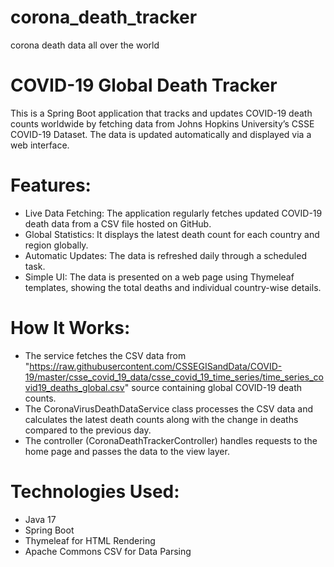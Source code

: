 # corona_death_tracker
 corona death data all over the world

 # COVID-19 Global Death Tracker
 This is a Spring Boot application that tracks and updates COVID-19 death counts worldwide by fetching data from Johns Hopkins University’s CSSE COVID-19 Dataset. The data is updated automatically and displayed via a web interface.

 # Features:
 * Live Data Fetching: The application regularly fetches updated COVID-19 death data from a CSV file hosted on GitHub.
 * Global Statistics: It displays the latest death count for each country and region globally.
 * Automatic Updates: The data is refreshed daily through a scheduled task.
 * Simple UI: The data is presented on a web page using Thymeleaf templates, showing the total deaths and individual country-wise details.

# How It Works:
* The service fetches the CSV data from "https://raw.githubusercontent.com/CSSEGISandData/COVID-19/master/csse_covid_19_data/csse_covid_19_time_series/time_series_covid19_deaths_global.csv"
  source containing global COVID-19 death counts.
* The CoronaVirusDeathDataService class processes the CSV data and calculates the latest death counts along with the change in deaths compared to the previous day.
* The controller (CoronaDeathTrackerController) handles requests to the home page and passes the data to the view layer.
    
# Technologies Used:
* Java 17
* Spring Boot
* Thymeleaf for HTML Rendering
* Apache Commons CSV for Data Parsing
  
